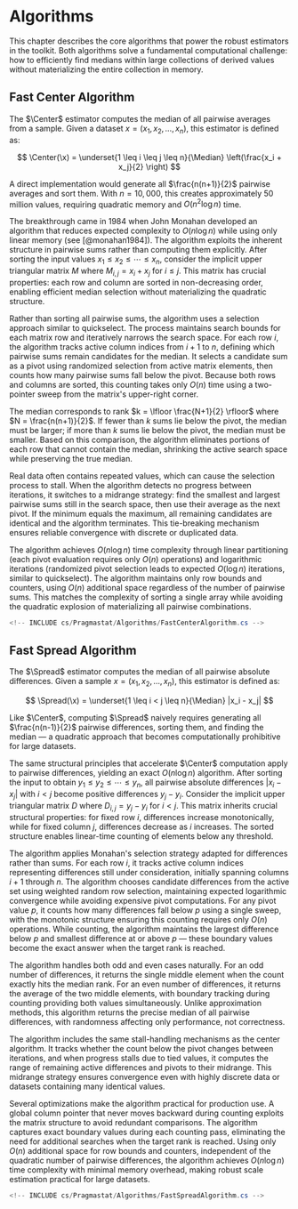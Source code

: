 # Algorithms

This chapter describes the core algorithms that power the robust estimators in the toolkit.
Both algorithms solve a fundamental computational challenge: how to efficiently find medians within large collections
  of derived values without materializing the entire collection in memory.

## Fast Center Algorithm

The $\Center$ estimator computes the median of all pairwise averages from a sample.
Given a dataset $x = (x_1, x_2, \ldots, x_n)$, this estimator is defined as:

$$
\Center(\x) = \underset{1 \leq i \leq j \leq n}{\Median} \left(\frac{x_i + x_j}{2} \right)
$$

A direct implementation would generate all $\frac{n(n+1)}{2}$ pairwise averages and sort them.
With $n = 10,000$, this creates approximately 50 million values, requiring quadratic memory and $O(n^2 \log n)$ time.

The breakthrough came in 1984 when John Monahan developed an algorithm that reduces expected complexity
  to $O(n \log n)$ while using only linear memory (see [@monahan1984]).
The algorithm exploits the inherent structure in pairwise sums rather than computing them explicitly.
After sorting the input values $x_1 \leq x_2 \leq \cdots \leq x_n$,
  consider the implicit upper triangular matrix $M$ where $M_{i,j} = x_i + x_j$ for $i \leq j$.
This matrix has crucial properties: each row and column are sorted in non-decreasing order,
  enabling efficient median selection without materializing the quadratic structure.

Rather than sorting all pairwise sums, the algorithm uses a selection approach similar to quickselect.
The process maintains search bounds for each matrix row and iteratively narrows the search space.
For each row $i$, the algorithm tracks active column indices from $i+1$ to $n$,
  defining which pairwise sums remain candidates for the median.
It selects a candidate sum as a pivot using randomized selection from active matrix elements,
  then counts how many pairwise sums fall below the pivot.
Because both rows and columns are sorted, this counting takes only $O(n)$ time
  using a two-pointer sweep from the matrix's upper-right corner.

The median corresponds to rank $k = \lfloor \frac{N+1}{2} \rfloor$ where $N = \frac{n(n+1)}{2}$.
If fewer than $k$ sums lie below the pivot, the median must be larger;
  if more than $k$ sums lie below the pivot, the median must be smaller.
Based on this comparison, the algorithm eliminates portions of each row that cannot contain the median,
  shrinking the active search space while preserving the true median.

Real data often contains repeated values, which can cause the selection process to stall.
When the algorithm detects no progress between iterations, it switches to a midrange strategy:
  find the smallest and largest pairwise sums still in the search space,
  then use their average as the next pivot.
If the minimum equals the maximum, all remaining candidates are identical and the algorithm terminates.
This tie-breaking mechanism ensures reliable convergence with discrete or duplicated data.

The algorithm achieves $O(n \log n)$ time complexity through linear partitioning
  (each pivot evaluation requires only $O(n)$ operations) and logarithmic iterations
  (randomized pivot selection leads to expected $O(\log n)$ iterations, similar to quickselect).
The algorithm maintains only row bounds and counters, using $O(n)$ additional space
  regardless of the number of pairwise sums.
This matches the complexity of sorting a single array while avoiding the quadratic explosion
  of materializing all pairwise combinations.

```cs
<!-- INCLUDE cs/Pragmastat/Algorithms/FastCenterAlgorithm.cs -->
```

## Fast Spread Algorithm

The $\Spread$ estimator computes the median of all pairwise absolute differences.
Given a sample $x = (x_1, x_2, \ldots, x_n)$, this estimator is defined as:

$$
\Spread(\x) = \underset{1 \leq i < j \leq n}{\Median} |x_i - x_j|
$$

Like $\Center$, computing $\Spread$ naively requires generating
  all $\frac{n(n-1)}{2}$ pairwise differences, sorting them, and finding the median —
  a quadratic approach that becomes computationally prohibitive for large datasets.

The same structural principles that accelerate $\Center$ computation apply to pairwise differences,
  yielding an exact $O(n \log n)$ algorithm.
After sorting the input to obtain $y_1 \leq y_2 \leq \cdots \leq y_n$,
  all pairwise absolute differences $|x_i - x_j|$ with $i < j$ become positive differences $y_j - y_i$.
Consider the implicit upper triangular matrix $D$ where $D_{i,j} = y_j - y_i$ for $i < j$.
This matrix inherits crucial structural properties: for fixed row $i$, differences increase monotonically,
  while for fixed column $j$, differences decrease as $i$ increases.
The sorted structure enables linear-time counting of elements below any threshold.

The algorithm applies Monahan's selection strategy adapted for differences rather than sums.
For each row $i$, it tracks active column indices representing differences still under consideration,
  initially spanning columns $i+1$ through $n$.
The algorithm chooses candidate differences from the active set using weighted random row selection,
  maintaining expected logarithmic convergence while avoiding expensive pivot computations.
For any pivot value $p$, it counts how many differences fall below $p$ using a single sweep,
  with the monotonic structure ensuring this counting requires only $O(n)$ operations.
While counting, the algorithm maintains the largest difference below $p$ and smallest difference at or above $p$ —
  these boundary values become the exact answer when the target rank is reached.

The algorithm handles both odd and even cases naturally.
For an odd number of differences, it returns the single middle element when the count exactly hits the median rank.
For an even number of differences, it returns the average of the two middle elements,
  with boundary tracking during counting providing both values simultaneously.
Unlike approximation methods, this algorithm returns the precise median of all pairwise differences,
  with randomness affecting only performance, not correctness.

The algorithm includes the same stall-handling mechanisms as the center algorithm.
It tracks whether the count below the pivot changes between iterations,
  and when progress stalls due to tied values, it computes the range of remaining active differences
  and pivots to their midrange.
This midrange strategy ensures convergence even with highly discrete data or datasets containing many identical values.

Several optimizations make the algorithm practical for production use.
A global column pointer that never moves backward during counting exploits the matrix structure
  to avoid redundant comparisons.
The algorithm captures exact boundary values during each counting pass,
  eliminating the need for additional searches when the target rank is reached.
Using only $O(n)$ additional space for row bounds and counters,
  independent of the quadratic number of pairwise differences,
  the algorithm achieves $O(n \log n)$ time complexity with minimal memory overhead,
  making robust scale estimation practical for large datasets.

```cs
<!-- INCLUDE cs/Pragmastat/Algorithms/FastSpreadAlgorithm.cs -->
```